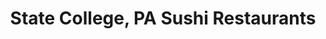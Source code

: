 ---
layout: city
title: State College, PA Sushi Restaurants
permalink: /pennsylvania/state-college/
stateAbbr: PA
stateName: Pennsylvania
cityName: State College
---